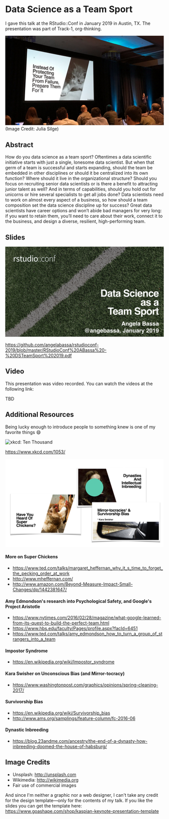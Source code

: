 # Data Science as a Team Sport
I gave this talk at the RStudio::Conf in January 2019 in Austin, TX. The presentation was part of Track-1, org-thinking. 

![ABassa - RStudioConf_19](https://github.com/angelabassa/rstudioconf-2019/blob/master/RStudioConf%20ABassa%20-%20DSTeamSport%202019.jpg)
(Image Credit: Julia Silge)

## Abstract
How do you data science as a team sport? Oftentimes a data scientific initiative starts with just a single, lonesome data scientist. But when that germ of a team is successful and starts expanding, should the team be embedded in other disciplines or should it be centralized into its own function? Where should it live in the organizational structure? Should you focus on recruiting senior data scientists or is there a benefit to attracting junior talent as well? And in terms of capabilities, should you hold out for unicorns or hire several specialists to get all jobs done? Data scientists need to work on almost every aspect of a business, so how should a team composition set the data science discipline up for success? Great data scientists have career options and won’t abide bad managers for very long: if you want to retain them, you’ll need to care about their work, connect it to the business, and design a diverse, resilient, high-performing team.


## Slides
![ABassa - RStudioConf_19 slides](https://github.com/angelabassa/rstudioconf-2019/blob/master/RStudioConf%20ABassa%20-%20DSTeamSport%202019%20slides.png)

https://github.com/angelabassa/rstudioconf-2019/blob/master/RStudioConf%20ABassa%20-%20DSTeamSport%202019.pdf


## Video
This presentation was video recorded. You can watch the videos at the following link:

TBD


## Additional Resources

Being lucky enough to introduce people to something knew is one of my favorite things 😄

![xkcd: Ten Thousand](https://imgs.xkcd.com/comics/ten_thousand.png)

https://www.xkcd.com/1053/

![ABassa - RStudioConf_19 slides more](https://github.com/angelabassa/rstudioconf-2019/blob/master/RStudioConf%20ABassa%20-%20DSTeamSport%202019%20slides%20more.png)

#### More on Super Chickens
* https://www.ted.com/talks/margaret_heffernan_why_it_s_time_to_forget_the_pecking_order_at_work
* http://www.mheffernan.com/
* http://www.amazon.com/Beyond-Measure-Impact-Small-Changes/dp/1442381647/

#### Amy Edmondson's research into Psychological Safety, and Google's Project Aristotle
* https://www.nytimes.com/2016/02/28/magazine/what-google-learned-from-its-quest-to-build-the-perfect-team.html
* https://www.hbs.edu/faculty/Pages/profile.aspx?facId=6451
* https://www.ted.com/talks/amy_edmondson_how_to_turn_a_group_of_strangers_into_a_team

#### Impostor Syndrome
* https://en.wikipedia.org/wiki/Impostor_syndrome

#### Kara Swisher on Unconscious Bias (and Mirror-tocracy)
* https://www.washingtonpost.com/graphics/opinions/spring-cleaning-2017/

#### Survivorship Bias
* https://en.wikipedia.org/wiki/Survivorship_bias
* http://www.ams.org/samplings/feature-column/fc-2016-06

#### Dynastic Inbreeding
* https://blog.23andme.com/ancestry/the-end-of-a-dynasty-how-inbreeding-doomed-the-house-of-habsburg/


## Image Credits
* Unsplash: http://unsplash.com
* Wikimedia: http://wikimedia.org
* Fair use of commercial images

And since I'm neither a graphic nor a web designer, I can't take any credit for the design template—only for the contents of my talk. If you like the slides you can get the template here: https://www.goashape.com/shop/kaspian-keynote-presentation-template
